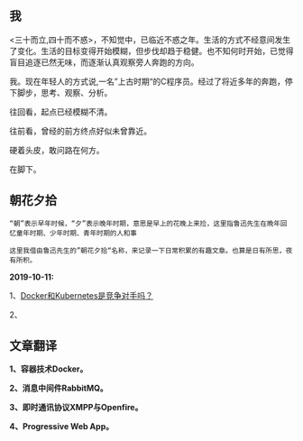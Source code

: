 ## 我

<三十而立,四十而不惑>，不知觉中，已临近不惑之年。生活的方式不经意间发生了变化。生活的目标变得开始模糊，但步伐却趋于稳健。也不知何时开始，已觉得盲目追逐已然无味，而逐渐认真观察旁人奔跑的方向。

我。现在年轻人的方式说,一名”上古时期“的C程序员。经过了将近多年的奔跑，停下脚步，思考、观察、分析。

往回看，起点已经模糊不清。

往前看，曾经的前方终点好似未曾靠近。

硬着头皮，敢问路在何方。

在脚下。

## 朝花夕拾

```“朝”表示早年时候，“夕”表示晚年时期，意思是早上的花晚上来捡，这里指鲁迅先生在晩年回忆童年时期、少年时期、青年时期的人和事
“朝”表示早年时候，“夕”表示晚年时期，意思是早上的花晚上来捡，这里指鲁迅先生在晩年回忆童年时期、少年时期、青年时期的人和事

这里我借由鲁迅先生的”朝花夕拾“名称，来记录一下日常积累的有趣文章。也算是日有所思，夜有所积。
```

**2019-10-11:**

1、[Docker和Kubernetes是竞争对手吗？](https://www.docker.com/blog/top-questions-docker-kubernetes-competitors-or-together/)

2、



## 文章翻译

**1、容器技术Docker。**

**2、消息中间件RabbitMQ。**

**3、即时通讯协议XMPP与Openfire。**

**4、Progressive Web App。**

## 
